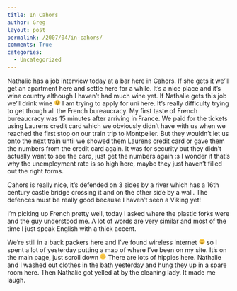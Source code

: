 ```yaml
---
title: In Cahors
author: Greg
layout: post
permalink: /2007/04/in-cahors/
comments: True
categories:
  - Uncategorized
---
```

Nathalie has a job interview today at a bar here in Cahors. If she gets it we&#8217;ll get an apartment here and settle here for a while. It&#8217;s a nice place and it&#8217;s wine country although I haven&#8217;t had much wine yet. If Nathalie gets this job we&#8217;ll drink wine <img src="/wp-content/smilies/simple-smile.png" alt=":)" class="wp-smiley" style="height: 1em; max-height: 1em;" /> I am trying to apply for uni here. It&#8217;s really difficulty trying to get though all the French bureaucracy. My first taste of French bureaucracy was 15 minutes after arriving in France. We paid for the tickets using Laurens credit card which we obviously didn&#8217;t have with us when we reached the first stop on our train trip to Montpelier. But they wouldn&#8217;t let us onto the next train until we showed them Laurens credit card or gave them the numbers from the credit card again. It was for security but they didn&#8217;t actually want to see the card, just get the numbers again :s I wonder if that&#8217;s why the unemployment rate is so high here, maybe they just haven&#8217;t filled out the right forms.

Cahors is really nice, it&#8217;s defended on 3 sides by a river which has a 16th century castle bridge crossing it and on the other side by a wall. The defences must be really good because I haven&#8217;t seen a Viking yet!

I&#8217;m picking up French pretty well, today I asked where the plastic forks were and the guy understood me. A lot of words are very similar and most of the time I just speak English with a thick accent.

We&#8217;re still in a back packers here and I&#8217;ve found wireless internet <img src="/wp-content/smilies/simple-smile.png" alt=":)" class="wp-smiley" style="height: 1em; max-height: 1em;" /> so I spent a lot of yesterday putting a map of where I&#8217;ve been on my site. It&#8217;s on the main page, just scroll down <img src="/wp-content/smilies/simple-smile.png" alt=":)" class="wp-smiley" style="height: 1em; max-height: 1em;" /> There are lots of hippies here. Nathalie and I washed out clothes in the bath yesterday and hung they up in a spare room here. Then Nathalie got yelled at by the cleaning lady. It made me laugh.